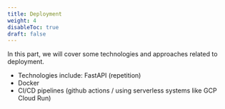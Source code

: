 ```yaml
---
title: Deployment
weight: 4
disableToc: true
draft: false
---
```


In this part, we will cover some technologies and approaches related to deployment.

- Technologies include: FastAPI (repetition)
- Docker
- CI/CD pipelines (github actions / using serverless systems like GCP Cloud Run)

